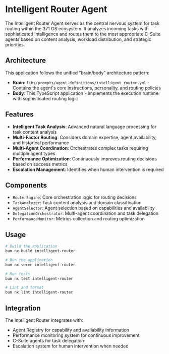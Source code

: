 # Intelligent Router Agent

The Intelligent Router Agent serves as the central nervous system for task routing within the 371 OS ecosystem. It analyzes incoming tasks with sophisticated intelligence and routes them to the most appropriate C-Suite agents based on content analysis, workload distribution, and strategic priorities.

## Architecture

This application follows the unified "brain/body" architecture pattern:

- **Brain**: `libs/prompts/agent-definitions/intelligent_router.yml` - Contains the agent's core instructions, personality, and routing policies
- **Body**: This TypeScript application - Implements the execution runtime with sophisticated routing logic

## Features

- **Intelligent Task Analysis**: Advanced natural language processing for task content analysis
- **Multi-Factor Routing**: Considers domain expertise, agent availability, and historical performance
- **Multi-Agent Coordination**: Orchestrates complex tasks requiring multiple agent types
- **Performance Optimization**: Continuously improves routing decisions based on success metrics
- **Escalation Management**: Identifies when human intervention is required

## Components

- `RouterEngine`: Core orchestration logic for routing decisions
- `TaskAnalyzer`: Task content analysis and domain classification
- `AgentSelector`: Agent selection based on capabilities and availability
- `DelegationOrchestrator`: Multi-agent coordination and task delegation
- `PerformanceMonitor`: Metrics collection and routing optimization

## Usage

```bash
# Build the application
bun nx build intelligent-router

# Run the application
bun nx serve intelligent-router

# Run tests
bun nx test intelligent-router

# Lint and format
bun nx lint intelligent-router
```

## Integration

The Intelligent Router integrates with:
- Agent Registry for capability and availability information
- Performance monitoring system for continuous improvement
- C-Suite agents for task delegation
- Escalation system for human intervention when needed